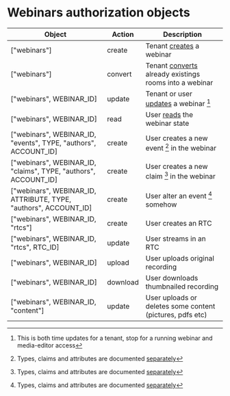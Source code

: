 # Webinars authorization objects

Object                                                           | Action   | Description
---------------------------------------------------------------- | -------- | ------------
["webinars"]                                                     | create   | Tenant [creates](/webinars/api.md#create-webinar) a webinar
["webinars"]                                                     | convert  | Tenant [converts](/webinars/api.md#update-webinar) already existings rooms into a webinar
["webinars", WEBINAR_ID]                                         | update   | Tenant or user [updates](/webinars/api.md#update-webinar) a webinar [^1]
["webinars", WEBINAR_ID]                                         | read     | User [reads](/webinars/api.md#read-webinar) the webinar state
["webinars", WEBINAR_ID, "events", TYPE, "authors", ACCOUNT_ID]  | create   | User creates a new event [^2] in the webinar
["webinars", WEBINAR_ID, "claims", TYPE, "authors", ACCOUNT_ID]  | create   | User creates a new claim [^2] in the webinar
["webinars", WEBINAR_ID, ATTRIBUTE, TYPE, "authors", ACCOUNT_ID] | create   | User alter an event [^2] somehow
["webinars", WEBINAR_ID, "rtcs"]                                 | create   | User creates an RTC
["webinars", WEBINAR_ID, "rtcs", RTC_ID]                         | update   | User streams in an RTC
["webinars", WEBINAR_ID]                                         | upload   | User uploads original recording
["webinars", WEBINAR_ID]                                         | download | User downloads thumbnailed recording
["webinars", WEBINAR_ID, "content"]                              | update   | User uploads or deletes some content (pictures, pdfs etc)

[^1]: This is both time updates for a tenant, stop for a running webinar and media-editor access

[^2]: Types, claims and attributes are documented [separately](./events.md)

